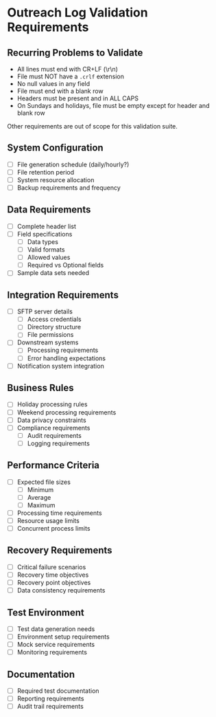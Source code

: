 # Outreach Log Validation Requirements

## Recurring Problems to Validate

- All lines must end with CR+LF (\r\n)
- File must NOT have a `.crlf` extension
- No null values in any field
- File must end with a blank row
- Headers must be present and in ALL CAPS
- On Sundays and holidays, file must be empty except for header and blank row

Other requirements are out of scope for this validation suite.

## System Configuration
- [ ] File generation schedule (daily/hourly?)
- [ ] File retention period
- [ ] System resource allocation
- [ ] Backup requirements and frequency

## Data Requirements
- [ ] Complete header list
- [ ] Field specifications
  - [ ] Data types
  - [ ] Valid formats
  - [ ] Allowed values
  - [ ] Required vs Optional fields
- [ ] Sample data sets needed

## Integration Requirements
- [ ] SFTP server details
  - [ ] Access credentials
  - [ ] Directory structure
  - [ ] File permissions
- [ ] Downstream systems
  - [ ] Processing requirements
  - [ ] Error handling expectations
- [ ] Notification system integration

## Business Rules
- [ ] Holiday processing rules
- [ ] Weekend processing requirements
- [ ] Data privacy constraints
- [ ] Compliance requirements
  - [ ] Audit requirements
  - [ ] Logging requirements

## Performance Criteria
- [ ] Expected file sizes
  - [ ] Minimum
  - [ ] Average
  - [ ] Maximum
- [ ] Processing time requirements
- [ ] Resource usage limits
- [ ] Concurrent process limits

## Recovery Requirements
- [ ] Critical failure scenarios
- [ ] Recovery time objectives
- [ ] Recovery point objectives
- [ ] Data consistency requirements

## Test Environment
- [ ] Test data generation needs
- [ ] Environment setup requirements
- [ ] Mock service requirements
- [ ] Monitoring requirements

## Documentation
- [ ] Required test documentation
- [ ] Reporting requirements
- [ ] Audit trail requirements 